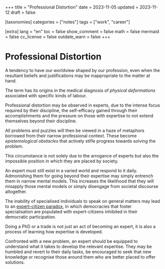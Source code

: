 +++
title = "Professional Distortion"
date = 2023-11-05
updated = 2023-11-12
draft = false

[taxonomies]
categories = ["notes"]
tags = ["work", "career"]

[extra]
lang = "en"
toc = false
show_comment = false
math = false
mermaid = false
cc_license = false
outdate_warn = false
+++

# Professional Distortion

A tendency to have our worldview shaped by our profession,
even when the resultant beliefs and justifications may be
inappropriate to the matter at hand.

The term has its origins in the medical diagnosis of
_physical deformations_ associated with specific kinds
of labour.

Professional distortion may be observed in experts, due to 
the intense focus required by their discipline, the self-efficacy
gained through their accomplishments and the pressure on those
with expertise to not extend themselves beyond their discipline.

All problems and puzzles will then be viewed in a haze of metaphors
borrowed from their narrow professional context.
These become _epistemological obstacles_ that actively stifle
progress towards solving the problem.

This circumstance is not solely due to the arrogance of experts but
also the impossible position in which they are placed by society.

An expert must still exist in a varied world and respond to it daily.
Admonishing them for going beyond their expertise may simply
entrench them in narrow mental models.
This increases the likelihood that they will misapply those
mental models or simply disengage from societal discourse altogether.

The inability of specialised individuals to speak
on general matters may lead to an
[expert-citizen paradox](@/notes/expert-citizen-paradox.md),
in which democracies that foster specialisation are populated
with expert-citizens inhibited in their democratic
participation.

Doing a PhD or a trade is not just an act of becoming an expert,
it is also a process of learning how expertise is developed.

Confronted with a new problem, an expert should be equipped to
understand what it takes to develop the relevant expertise.
They may be humbled and revert to their daily tasks, be
encouraged to seek that new knowledge or recognise those
around them who are better placed to offer solutions.

